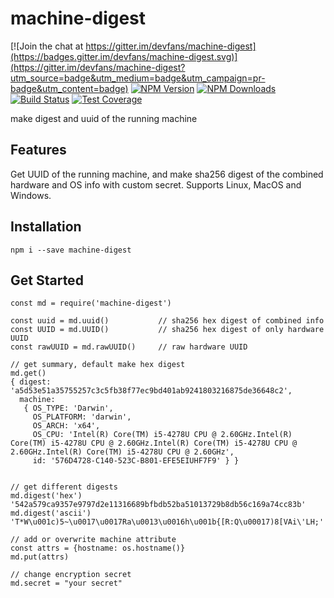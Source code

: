 # machine-digest

[![Join the chat at https://gitter.im/devfans/machine-digest](https://badges.gitter.im/devfans/machine-digest.svg)](https://gitter.im/devfans/machine-digest?utm_source=badge&utm_medium=badge&utm_campaign=pr-badge&utm_content=badge)
[![NPM Version][npm-image]][npm-url]
[![NPM Downloads][downloads-image]][downloads-url]
[![Build Status][travis-image]][travis-url]
[![Test Coverage][coveralls-image]][coveralls-url]

make digest and uuid of the running machine

## Features
Get UUID of the running machine, and make sha256 digest of the combined hardware and OS info with custom secret.
Supports Linux, MacOS and Windows.

## Installation

```
npm i --save machine-digest
```

## Get Started

```
const md = require('machine-digest')

const uuid = md.uuid()           // sha256 hex digest of combined info
const UUID = md.UUID()           // sha256 hex digest of only hardware UUID
const rawUUID = md.rawUUID()     // raw hardware UUID

// get summary, default make hex digest
md.get()
{ digest: 'a5d53e51a35755257c3c5fb38f77ec9bd401ab9241803216875de36648c2',
  machine: 
   { OS_TYPE: 'Darwin',
     OS_PLATFORM: 'darwin',
     OS_ARCH: 'x64',
     OS_CPU: 'Intel(R) Core(TM) i5-4278U CPU @ 2.60GHz.Intel(R) Core(TM) i5-4278U CPU @ 2.60GHz.Intel(R) Core(TM) i5-4278U CPU @ 2.60GHz.Intel(R) Core(TM) i5-4278U CPU @ 2.60GHz',
     id: '576D4728-C140-523C-B801-EFE5EIUHF7F9' } }


// get different digests
md.digest('hex')
'542a579ca9357e9797d2e11316689bfbdb52ba51013729b8db56c169a74cc83b'
md.digest('ascii')
'T*W\u001c)5~\u0017\u0017Ra\u0013\u0016h\u001b{[R:Q\u00017)8[VAi\'LH;'

// add or overwrite machine attribute
const attrs = {hostname: os.hostname()}
md.put(attrs)

// change encryption secret
md.secret = "your secret"
```

[npm-image]: https://img.shields.io/npm/v/machine-digest.svg
[npm-url]: https://npmjs.org/package/machine-digest
[travis-image]: https://img.shields.io/travis/devfans/machine-digest/master.svg
[travis-url]: https://travis-ci.org/devfans/machine-digest
[coveralls-image]: https://img.shields.io/coveralls/devfans/machine-digest/master.svg
[coveralls-url]: https://coveralls.io/r/devfans/machine-digest?branch=master
[downloads-image]: https://img.shields.io/npm/dm/machine-digest.svg
[downloads-url]: https://npmjs.org/package/machine-digest

